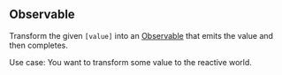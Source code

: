 ## Observable

Transform the given `[value]` into an [Observable](http://reactivex.io/documentation/observable.html) that emits the value and then completes.

Use case: You want to transform some value to the reactive world.
